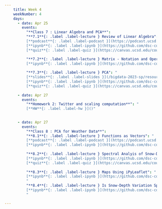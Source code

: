 ```yaml
---
    title: Week 4 
    weekNumber: 4
    days:
      - date: Apr 25
        events:
          "**Class 7 : Linear Algebra and PCA**":
          "**7.1**{: .label .label-lecture } Review of Linear Algebra": " 
          [**podcast**{: .label .label-podcast }](https://podcast.ucsd.edu/watch/sp23/cse255_a00/7)
          [**ipynb**{: .label .label-ipynb }](https://github.com/dsc-courses/bigdata-2023-sp-notebooks/blob/master/notebooks/Section%201.5:%20Review%20of%20Linear%20Algebra/1.Linear%20Algebra%20Review.ipynb)
          [**quiz**{: .label .label-quiz }](https://canvas.ucsd.edu/courses/45123/quizzes/135421)"

          "**7.2**{: .label .label-lecture } Matrix - Notation and Operations": " 
          [**ipynb**{: .label .label-ipynb }](https://github.com/dsc-courses/bigdata-2023-sp-notebooks/blob/master/notebooks/Section%201.5:%20Review%20of%20Linear%20Algebra/2.Matrix%20notation%20and%20operations.ipynb)"
          
          "**7.3**{: .label .label-lecture } PCA": "
          [**slides**{: .label .label-slides }](/bigdata-2023-sp/resources/ppts/class8/PCAnew.pdf) 
          [**ipynb**{: .label .label-ipynb }](https://github.com/dsc-courses/bigdata-2023-sp-notebooks/blob/master/notebooks/Section%201.5:%20Review%20of%20Linear%20Algebra/7.PCA.ipynb) 
          [**quiz**{: .label .label-quiz }](https://canvas.ucsd.edu/courses/45123/quizzes/135422)"
          
      - date: Apr 27
        events:
          "**Homework 2: Twitter and scaling computation**": "
          [**HW**{: .label .label-hw }]()"
          
      
      - date: Apr 27 
        events:
          "**Class 8 : PCA for Weather Data**": 
          "**8.1**{: .label .label-lecture } Functions as Vectors": " 
          [**podcast**{: .label .label-podcast }](https://podcast.ucsd.edu/watch/sp23/cse255_a00/8)
          [**ipynb**{: .label .label-ipynb }](https://github.com/dsc-courses/bigdata-2023-sp-notebooks/blob/master/notebooks/Section2-PCA/PCA/3.FunctionsAsVectors.ipynb)"
           
          "**8.2**{: .label .label-lecture } Spectral Analyis of Snow-Depth - Massachusetts": "
          [**ipynb**{: .label .label-ipynb }](https://github.com/dsc-courses/bigdata-2023-sp-notebooks/blob/master/notebooks/Section2-PCA/PCA/4.Spectral%20analysis%20of%20snow-depth%20in%20MA.ipynb) 
          [**quiz**{: .label .label-quiz }](https://canvas.ucsd.edu/courses/45123/quizzes/135423)"
          
          "**8.3**{: .label .label-lecture } Maps Using iPyLeaflet": "
          [**ipynb**{: .label .label-ipynb }](https://github.com/dsc-courses/bigdata-2023-sp-notebooks/blob/master/notebooks/Section2-PCA/PCA/5.%20maps%20using%20iPyLeaflet.ipynb) 
          "
          "**8.4**{: .label .label-lecture } Is Snow-Depth Variation Spatial or Temporal": " 
          [**ipynb**{: .label .label-ipynb }](https://github.com/dsc-courses/bigdata-2023-sp-notebooks/blob/master/notebooks/Section2-PCA/PCA/6.%20Is%20SNWD%20variation%20spatial%20or%20temporal.ipynb) 
          "

---
```

